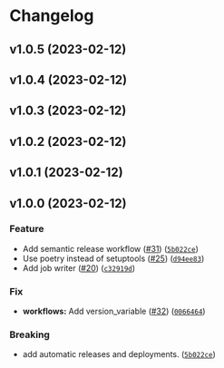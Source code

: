 # Changelog

<!--next-version-placeholder-->

## v1.0.5 (2023-02-12)


## v1.0.4 (2023-02-12)


## v1.0.3 (2023-02-12)


## v1.0.2 (2023-02-12)


## v1.0.1 (2023-02-12)


## v1.0.0 (2023-02-12)
### Feature
* Add semantic release workflow ([#31](https://github.com/jhoffe/dtuhpc/issues/31)) ([`5b022ce`](https://github.com/jhoffe/dtuhpc/commit/5b022ce7449827365319b15e36c938a0d5bf43a5))
* Use poetry instead of setuptools ([#25](https://github.com/jhoffe/dtuhpc/issues/25)) ([`d94ee83`](https://github.com/jhoffe/dtuhpc/commit/d94ee834622e081771d5608149e0b71b186692a0))
* Add job writer ([#20](https://github.com/jhoffe/dtuhpc/issues/20)) ([`c32919d`](https://github.com/jhoffe/dtuhpc/commit/c32919dd176a7935f0ab974ced99bcff06bc695a))

### Fix
* **workflows:** Add version_variable ([#32](https://github.com/jhoffe/dtuhpc/issues/32)) ([`0066464`](https://github.com/jhoffe/dtuhpc/commit/00664644a0f68a8b18ea7b890b6260eb2decd7be))

### Breaking
* add automatic releases and deployments. ([`5b022ce`](https://github.com/jhoffe/dtuhpc/commit/5b022ce7449827365319b15e36c938a0d5bf43a5))
